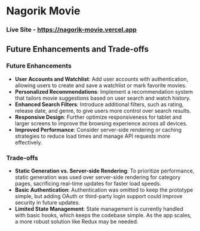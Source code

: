 # Nagorik Movie
### Live Site - https://nagorik-movie.vercel.app

## Future Enhancements and Trade-offs

### Future Enhancements
- **User Accounts and Watchlist**: Add user accounts with authentication, allowing users to create and save a watchlist or mark favorite movies.
- **Personalized Recommendations**: Implement a recommendation system that tailors movie suggestions based on user search and watch history.
- **Enhanced Search Filters**: Introduce additional filters, such as rating, release date, and genre, to give users more control over search results.
- **Responsive Design**: Further optimize responsiveness for tablet and larger screens to improve the browsing experience across all devices.
- **Improved Performance**: Consider server-side rendering or caching strategies to reduce load times and manage API requests more effectively.

### Trade-offs
- **Static Generation vs. Server-side Rendering**: To prioritize performance, static generation was used over server-side rendering for category pages, sacrificing real-time updates for faster load speeds.
- **Basic Authentication**: Authentication was omitted to keep the prototype simple, but adding OAuth or third-party login support could improve security in future updates.
- **Limited State Management**: State management is currently handled with basic hooks, which keeps the codebase simple. As the app scales, a more robust solution like Redux may be needed.
